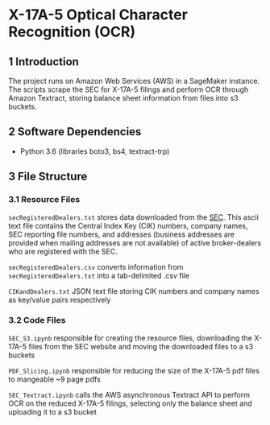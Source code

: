 # X-17A-5 Optical Character Recognition (OCR)

## 1	Introduction
The project runs on Amazon Web Services (AWS) in a SageMaker instance. The scripts scrape the SEC for X-17A-5 filings and perform OCR through Amazon Textract, storing balance sheet information from files into s3 buckets. 

## 2	Software Dependencies
*	Python 3.6 (libraries boto3, bs4, textract-trp)

## 3	File Structure
### 3.1 	Resource Files
`secRegisteredDealers.txt` stores data downloaded from the [SEC](https://www.sec.gov/help/foiadocsbdfoiahtm.html). This ascii text file contains the Central Index Key (CIK) numbers, company names, SEC reporting file numbers, and addresses (business addresses are provided when mailing addresses are not available) of active broker-dealers who are registered with the SEC.

`secRegisteredDealers.csv` converts information from `secRegisteredDealers.txt` into a tab-delimited .csv file

`CIKandDealers.txt` JSON text file storing CIK numbers and company names as key/value pairs respectively 

### 3.2 	Code Files
`SEC_S3.ipynb` responsible for creating the resource files, downloading the X-17A-5 files from the SEC website and moving the downloaded files to a s3 buckets

`PDF_Slicing.ipynb` responsible for reducing the size of the X-17A-5 pdf files to mangeable ~9 page pdfs

`SEC_Textract.ipynb` calls the AWS asynchronous Textract API to perform OCR on the reduced X-17A-5 filings, selecting only the balance sheet and uploading it to a s3 bucket
